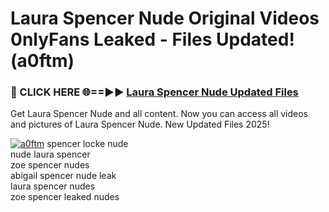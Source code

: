 # Laura Spencer Nude Original Videos 0nlyFans Leaked - Files Updated! (a0ftm)

<h3>🔴 CLICK HERE 🌐==►► <a href="https://tinyurl.com/52m3yx9h" rel="nofollow">Laura Spencer Nude Updated Files</a></h3>

Get Laura Spencer Nude and all content. Now you can access all videos and pictures of Laura Spencer Nude. New Updated Files 2025!

[![a0ftm](https://i.imgur.com/TnHtlc8.gif)](https://tinyurl.com/52m3yx9h)
spencer locke nude<br>
nude laura spencer<br>
zoe spencer nudes<br>
abigail spencer nude leak<br>
laura spencer nudes<br>
zoe spencer leaked nudes